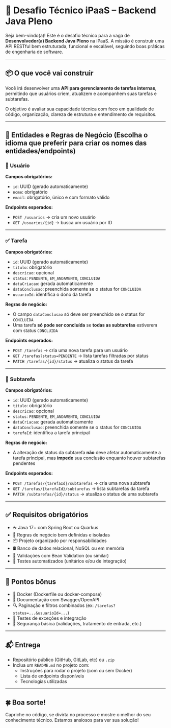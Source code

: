# 🚀 Desafio Técnico iPaaS – Backend Java Pleno

Seja bem-vindo(a)! Este é o desafio técnico para a vaga de **Desenvolvedor(a) Backend Java Pleno** na iPaaS. A missão é construir uma API RESTful bem estruturada, funcional e escalável, seguindo boas práticas de engenharia de software.

---

## 📦 O que você vai construir

Você irá desenvolver uma **API para gerenciamento de tarefas internas**, permitindo que usuários criem, atualizem e acompanhem suas tarefas e subtarefas.

O objetivo é avaliar sua capacidade técnica com foco em qualidade de código, organização, clareza de estrutura e entendimento de requisitos.

---

## 🧠 Entidades e Regras de Negócio (Escolha o idioma que preferir para criar os nomes das entidades/endpoints)

### 👤 Usuário

**Campos obrigatórios:**
- `id`: UUID (gerado automaticamente)  
- `nome`: obrigatório  
- `email`: obrigatório, único e com formato válido  

**Endpoints esperados:**
- `POST /usuarios` → cria um novo usuário  
- `GET /usuarios/{id}` → busca um usuário por ID  

---

### ✅ Tarefa

**Campos obrigatórios:**
- `id`: UUID (gerado automaticamente)  
- `titulo`: obrigatório  
- `descricao`: opcional  
- `status`: `PENDENTE`, `EM_ANDAMENTO`, `CONCLUIDA`  
- `dataCriacao`: gerada automaticamente  
- `dataConclusao`: preenchida somente se o status for `CONCLUIDA`  
- `usuarioId`: identifica o dono da tarefa  

**Regras de negócio:**
- O campo `dataConclusao` só deve ser preenchido se o status for `CONCLUIDA`
- Uma tarefa **só pode ser concluída** se **todas as subtarefas** estiverem com status `CONCLUIDA`

**Endpoints esperados:**
- `POST /tarefas` → cria uma nova tarefa para um usuário  
- `GET /tarefas?status=PENDENTE` → lista tarefas filtradas por status  
- `PATCH /tarefas/{id}/status` → atualiza o status da tarefa  

---

### 📌 Subtarefa

**Campos obrigatórios:**
- `id`: UUID (gerado automaticamente)  
- `titulo`: obrigatório  
- `descricao`: opcional  
- `status`: `PENDENTE`, `EM_ANDAMENTO`, `CONCLUIDA`  
- `dataCriacao`: gerada automaticamente  
- `dataConclusao`: preenchida somente se o status for `CONCLUIDA`  
- `tarefaId`: identifica a tarefa principal  

**Regras de negócio:**
- A alteração de status da subtarefa **não** deve afetar automaticamente a tarefa principal, mas **impede** sua conclusão enquanto houver subtarefas pendentes

**Endpoints esperados:**
- `POST /tarefas/{tarefaId}/subtarefas` → cria uma nova subtarefa  
- `GET /tarefas/{tarefaId}/subtarefas` → lista subtarefas da tarefa  
- `PATCH /subtarefas/{id}/status` → atualiza o status de uma subtarefa  

---

## ✅ Requisitos obrigatórios

- ☕ Java 17+ com Spring Boot ou Quarkus  
- 🧠 Regras de negócio bem definidas e isoladas  
- 📦 Projeto organizado por responsabilidades  
- 🛢️ Banco de dados relacional, NoSQL ou em memória  
- 📏 Validações com Bean Validation (ou similar)  
- 🧪 Testes automatizados (unitários e/ou de integração)

---

## 🌟 Pontos bônus

- 🐳 Docker (Dockerfile ou docker-compose)  
- 📄 Documentação com Swagger/OpenAPI  
- 🔍 Paginação e filtros combinados (ex: `/tarefas?status=...&usuarioId=...`)  
- 🧪 Testes de exceções e integração  
- 🔐 Segurança básica (validações, tratamento de entrada, etc.)

---

## 📬 Entrega

- Repositório público (GitHub, GitLab, etc) ou `.zip`  
- Inclua um `README.md` no projeto com:  
  - Instruções para rodar o projeto (com ou sem Docker)  
  - Lista de endpoints disponíveis  
  - Tecnologias utilizadas  

---

## 🍀 Boa sorte!

Capriche no código, se divirta no processo e mostre o melhor do seu conhecimento técnico. Estamos ansiosos para ver sua solução!

